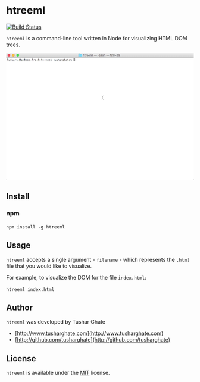 # htreeml

[![Build Status](https://travis-ci.com/tusharghate/htreeml.svg?token=1Nxq4QSot7tJPQeY8yTs&branch=master)](https://travis-ci.com/tusharghate/htreeml)

`htreeml` is a command-line tool written in Node for visualizing HTML DOM trees.

![](https://github.com/tusharghate/htreeml/blob/master/assets/images/htreeml-demo-clip.gif?raw=true)

## Install

### npm

`npm install -g htreeml` 

## Usage

`htreeml` accepts a single argument - `filename` - which represents the `.html` file that you would like to visualize.

For example, to visualize the DOM for the file `index.html`:

`htreeml index.html` 

## Author 

`htreeml` was developed by Tushar Ghate

+ [http://www.tusharghate.com](http://www.tusharghate.com)
+ [http://github.com/tusharghate](http://github.com/tusharghate)

## License

`htreeml` is available under the [MIT](https://github.com/tusharghate/htreeml/blob/master/LICENSE) license.
